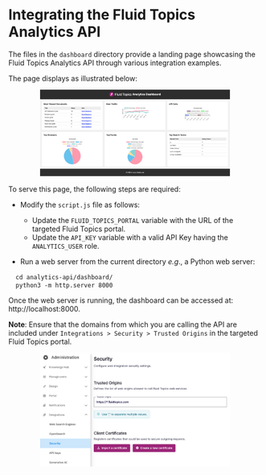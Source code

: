 # Integrating the Fluid Topics Analytics API

The files  in the `dashboard` directory provide a landing page showcasing the Fluid Topics Analytics API through various integration examples.

The page displays as illustrated below:

<span style="display:block;text-align:center">
    <img src="img/analytics-api-dashboard.png" alt="Dashboard Example" style="max-width: 75%">
</span>

To serve this page, the following steps are required:

- Modify the `script.js` file as follows:

  - Update the `FLUID_TOPICS_PORTAL` variable with the URL of the targeted Fluid Topics portal.
  - Update the `API_KEY` variable with a valid API Key having the `ANALYTICS_USER` role.

- Run a web server from the current directory *e.g*., a Python web server:

```shell
  cd analytics-api/dashboard/
  python3 -m http.server 8000
```

Once the web server is running, the dashboard can be accessed at: http://localhost:8000.

**Note**: Ensure that the domains from which you are calling the API are included under `Integrations > Security > Trusted Origins` in the targeted Fluid Topics portal.

<span style="display:block;text-align:center">
    <img src="img/trusted_origins.png" alt="Trusted Origins" style="max-width: 75%">
</span>
